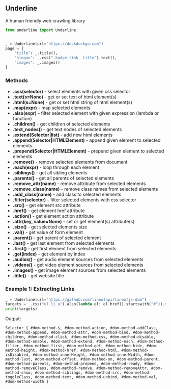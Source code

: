 ## Underline

A human friendly web crawling library

```python
from underline import Underline


_ = Underline(url="https://duckduckgo.com")
page = {
    "title": _.title(),
    "slogan": _.css(".badge-link__title").text(),
    "images": _.images()
}
```

### Methods

- **.css(selector)** - select elements with given css selector
- **.text(s=None)** - get or set text of html element(s)
- **.html(s=None)** - get or set html string of html element(s)
- **.map(expr)** - map selected elements
- **.also(expr)** - filter selected element with given expression (lambda or function)
- **.children()** - get children of selected elements
- **.text_nodes()** - get text nodes of selected elements
- **.extend(Selector|list)** - add new html elements
- **.append(Selector|HTMLElement)** - append given element to selected elements
- **.prepend(Selector|HTMLElement)** - prepend given element to selected elements
- **.remove()** - remove selected elements from document
- **.each(expr)** - loop through each element
- **.siblings()** - get all sibling elements
- **.parents()** - get all parents of selected elements
- **.remove_attr(name)** - remove attribute from selected elements
- **.remove_class(name)** - remove class names from selected elements
- **.add_class(name)** - add class to selected elements
- **.filter(selector)** - filter selected elements with css selector
- **.src()** - get element src attribute
- **.href()** - get element href attribute
- **.action()** - get element action attribute
- **.attr(key, value=None)** - set or get element(s) attribute(s)
- **.size()** - get selected elements size
- **.val()** - get value of form element
- **.parent()** - get parent of selected element
- **.last()** - get last element from selected elements
- **.first()** - get first element from selected elements
- **.get(index)** - get element by index
- **.audios()** - get audio element sources from selected elements
- **.videos()** - get video element sources from selected elements
- **.images()** - get image element sources from selected elements
- **.title()** - get website title


### Example 1: Extracting Links


```python
_ = Underline(url="https://github.com/lineofapi/lineofjs-dom")
targets = _.css("ul li a").also(lambda el: el.href().startswith("#")).map(lambda el: el.href())
print(targets)
```

Output:

```
Selector { #dom-method-$, #dom-method-action, #dom-method-addClass, #dom-method-append, #dom-method-attr, #dom-method-bind, #dom-method-children, #dom-method-click, #dom-method-css, #dom-method-disable, #dom-method-enable, #dom-method-extend, #dom-method-each, #dom-method-filter, #dom-method-first, #dom-method-get, #dom-method-hide, #dom-method-height, #dom-method-href, #dom-method-html, #dom-method-isDisabled, #dom-method-innerHeight, #dom-method-innerWidth, #dom-method-last, #dom-method-offset, #dom-method-on, #dom-method-parent, #dom-method-parents, #dom-method-prepend, #dom-method-ready, #dom-method-removeClass, #dom-method-remove, #dom-method-removeAttr, #dom-method-show, #dom-method-siblings, #dom-method-src, #dom-method-toggleClass, #dom-method-text, #dom-method-unbind, #dom-method-val, #dom-method-width }
```
